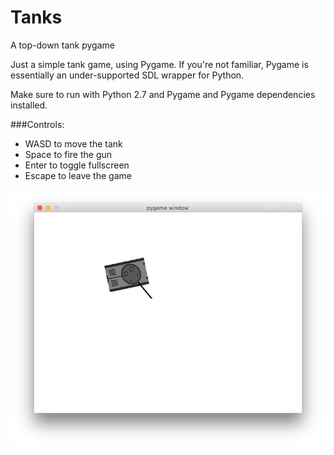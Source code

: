 # Tanks
A top-down tank pygame

Just a simple tank game, using Pygame. If you're not familiar, Pygame is essentially an under-supported SDL wrapper for Python.

Make sure to run with Python 2.7 and Pygame and Pygame dependencies installed.

###Controls:
- WASD to move the tank
- Space to fire the gun
- Enter to toggle fullscreen
- Escape to leave the game

![Tanks Screenshot](screenshots/game.png)
